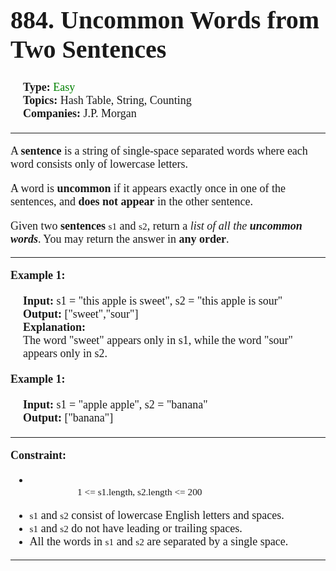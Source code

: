 <div style = "font-size: 18px; font-family: times">
    <div>
        <h1 style = "font-size: 40px"> 
            884. Uncommon Words from Two Sentences 
        </h1>
    </div>
    <div style = "margin: 20px">
        <div>
            <b> Type: </b>
            <span style = "color: green"> Easy </span>
        </div>
        <div>
            <b> Topics: </b>
            <span> Hash Table, String, Counting </span>
        </div>
        <div>
            <b> Companies: </b>
            <span> J.P. Morgan </span>
        </div>
    </div><hr>
    <div>
        <p>
            A <b>sentence</b> is a string of single-space separated words where each word consists only of lowercase letters.
        </p>
        <p>
            A word is <b>uncommon</b> if it appears exactly once in one of the sentences, and <b>does not appear</b> in the other sentence.
        </p>
        <p>
            Given two <b>sentences</b> <code style = "font-family: times">s1</code> and <code style = "font-family: times">s2</code>, return a <i>list of all the <b>uncommon words</b></i>. You may return the answer in <b>any order</b>.
        </p>
    </div><hr>
    <div>
        <div>
            <b> Example 1: </b>
            <div style = "margin: 20px">
                <b>Input:</b> s1 = "this apple is sweet", s2 = "this apple is sour"<br>
                <b>Output:</b> ["sweet","sour"]<br>
                <b>Explanation:</b><br>
                The word "sweet" appears only in s1, while the word "sour" appears only in s2.
            </div>
        </div>
        <div>
            <b> Example 1: </b>
            <div style = "margin: 20px">
                <b>Input:</b> s1 = "apple apple", s2 = "banana"<br>
                <b>Output:</b> ["banana"]<br>
            </div>
        </div>
    </div><hr>
    <div>
        <b> Constraint: </b>
        <ul>
            <li>
                <code style = "font-family: times">
                    1 <= s1.length, s2.length <= 200
                </code>
            </li>
            <li>
                <code style = "font-family: times">s1</code> and <code style = "font-family: times">s2</code> consist of lowercase English letters and spaces.
            </li>
            <li>
                <code style = "font-family: times">s1</code> and <code style = "font-family: times">s2</code> do not have leading or trailing spaces.
            </li>
            <li>
                All the words in <code style = "font-family: times">s1</code> and <code style = "font-family: times">s2</code> are separated by a single space.
            </li>
        </ul>
    </div><hr>
</div>
